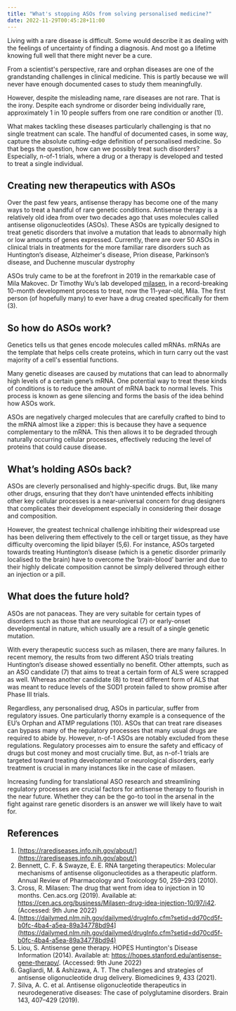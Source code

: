 ```yaml
---
title: "What's stopping ASOs from solving personalised medicine?"
date: 2022-11-29T00:45:28+11:00
---
```


Living with a rare disease is difficult. Some would describe it as dealing with the feelings of uncertainty of finding a diagnosis. And most go a lifetime knowing full well that there might never be a cure. 

From a scientist's perspective, rare and orphan diseases are one of the grandstanding challenges in clinical medicine. This is partly because we will never have enough documented cases to study them meaningfully. 

However, despite the misleading name, rare diseases are not rare. That is the irony. Despite each syndrome or disorder being individually rare, approximately 1 in 10 people suffers from one rare condition or another (1). 

What makes tackling these diseases particularly challenging is that no single treatment can scale. The handful of documented cases, in some way, capture the absolute cutting-edge definition of personalised medicine. So that begs the question, how can we possibly treat such disorders? Especially, n-of-1 trials, where a drug or a therapy is developed and tested to treat a single individual.


## Creating new therapeutics with ASOs

Over the past few years, antisense therapy has become one of the many ways to treat a handful of rare genetic conditions. Antisense therapy is a relatively old idea from over two decades ago that uses molecules called antisense oligonucleotides (ASOs). These ASOs are typically designed to treat genetic disorders that involve a mutation that leads to abnormally high or low amounts of genes expressed. Currently, there are over 50 ASOs in clinical trials in treatments for the more familiar rare disorders such as Huntington’s disease, Alzheimer's disease, Prion disease, Parkinson’s disease, and Duchenne muscular dystrophy 


ASOs truly came to be at the forefront in 2019 in the remarkable case of Mila Makovec. Dr Timothy Wu’s lab developed [milasen](https://cen.acs.org/business/Milasen-drug-idea-injection-10/97/i42), in a record-breaking 10-month development process to treat, now the 11-year-old, Mila. The first person (of hopefully many) to ever have a drug created specifically for them (3). 

## So how do ASOs work?

Genetics tells us that genes encode molecules called mRNAs. mRNAs are the template that helps cells create proteins, which in turn carry out the vast majority of a cell's essential functions. 

Many genetic diseases are caused by mutations that can lead to abnormally high levels of a certain gene’s mRNA. One potential way to treat these kinds of conditions is to reduce the amount of mRNA back to normal levels. This process is known as gene silencing and forms the basis of the idea behind how ASOs work. 

ASOs are negatively charged molecules that are carefully crafted to bind to the mRNA almost like a zipper: this is because they have a sequence complementary to the mRNA. This then allows it to be degraded through naturally occurring cellular processes, effectively reducing the level of proteins that could cause disease. 


## What’s holding ASOs back? 

ASOs are cleverly personalised and highly-specific drugs. But, like many other drugs, ensuring that they don’t have unintended effects inhibiting other key cellular processes is a near-universal concern for drug designers that complicates their development especially in considering their dosage and composition. 

However, the greatest technical challenge inhibiting their widespread use has been delivering them effectively to the cell or target tissue, as they have difficulty overcoming the lipid bilayer (5,6). For instance, ASOs targeted towards treating Huntington’s disease (which is a genetic disorder primarily localised to the brain) have to overcome the ‘brain-blood’ barrier and due to their highly delicate composition cannot be simply delivered through either an injection or a pill. 


## What does the future hold?

ASOs are not panaceas. They are very suitable for certain types of disorders such as those that are neurological (7) or early-onset developmental in nature, which usually are a result of a single genetic mutation. 

With every therapeutic success such as milasen, there are many failures. In recent memory, the results from two different ASO trials treating Huntington’s disease showed essentially no benefit. Other attempts, such as an ASO candidate (7) that aims to treat a certain form of ALS were scrapped as well. Whereas another candidate (8) to treat different form of ALS that was meant to reduce levels of the SOD1 protein failed to show promise after Phase III trials. 

Regardless, any personalised drug, ASOs in particular, suffer from regulatory issues. One particularly thorny example is a consequence of the EU’s Orphan and ATMP regulations (10). ASOs that can treat rare diseases can bypass many of the regulatory processes that many usual drugs are required to abide by. However, n-of-1 ASOs are notably excluded from these regulations. Regulatory processes aim to ensure the safety and efficacy of drugs but cost money and most crucially time. But, as n-of-1 trials are targeted toward treating developmental or neurological disorders, early treatment is crucial in many instances like in the case of milasen.

Increasing funding for translational ASO research and streamlining regulatory processes are crucial factors for antisense therapy to flourish in the near future. Whether they can be the go-to tool in the arsenal in the fight against rare genetic disorders is an answer we will likely have to wait for.


## References


1. [https://rarediseases.info.nih.gov/about/](https://rarediseases.info.nih.gov/about/)
2. Bennett, C. F. & Swayze, E. E. RNA targeting therapeutics: Molecular mechanisms of antisense oligonucleotides as a therapeutic platform. Annual Review of Pharmacology and Toxicology 50, 259–293 (2010). 
3. Cross, R. Milasen: The drug that went from idea to injection in 10 months. Cen.acs.org (2019). Available at: https://cen.acs.org/business/Milasen-drug-idea-injection-10/97/i42. (Accessed: 9th June 2022) 
4. [https://dailymed.nlm.nih.gov/dailymed/drugInfo.cfm?setid=dd70cd5f-b0fc-4ba4-a5ea-89a34778bd94](https://dailymed.nlm.nih.gov/dailymed/drugInfo.cfm?setid=dd70cd5f-b0fc-4ba4-a5ea-89a34778bd94) 
5. Liou, S. Antisense gene therapy. HOPES Huntington's Disease Information (2014). Available at: https://hopes.stanford.edu/antisense-gene-therapy/. (Accessed: 9th June 2022) 
5. Gagliardi, M. & Ashizawa, A. T. The challenges and strategies of antisense oligonucleotide drug delivery. Biomedicines 9, 433 (2021). 
6. Silva, A. C. et al. Antisense oligonucleotide therapeutics in neurodegenerative diseases: The case of polyglutamine disorders. Brain 143, 407–429 (2019). 